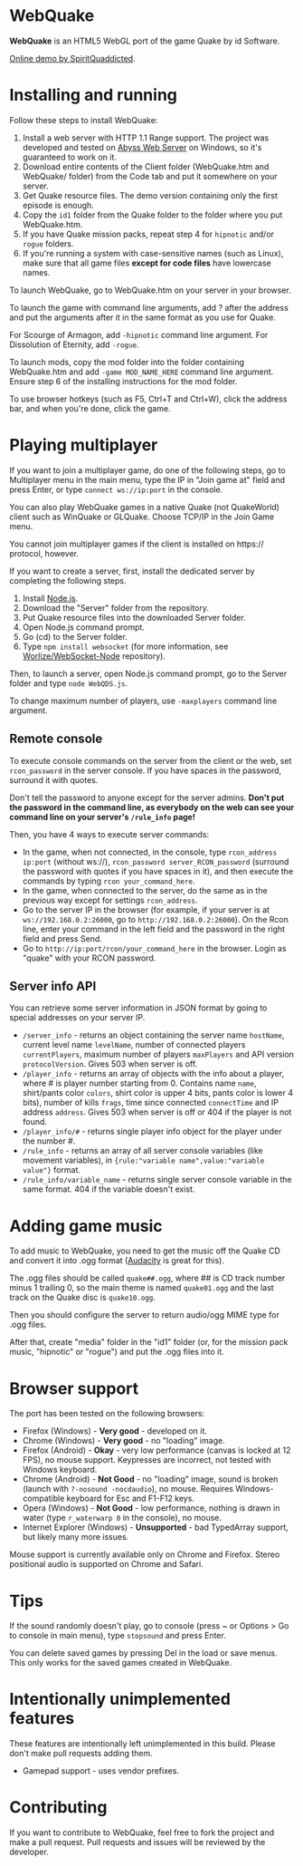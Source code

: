 # WebQuake

**WebQuake** is an HTML5 WebGL port of the game Quake by id Software.

[Online demo by SpiritQuaddicted](http://quaddicted.com/forum/viewtopic.php?pid=438).

# Installing and running

Follow these steps to install WebQuake:

1. Install a web server with HTTP 1.1 Range support. The project was developed and tested on [Abyss Web Server](http://www.aprelium.com/abyssws/) on Windows, so it's guaranteed to work on it.
2. Download entire contents of the Client folder (WebQuake.htm and WebQuake/ folder) from the Code tab and put it somewhere on your server.
3. Get Quake resource files. The demo version containing only the first episode is enough.
4. Copy the `id1` folder from the Quake folder to the folder where you put WebQuake.htm.
5. If you have Quake mission packs, repeat step 4 for `hipnotic` and/or `rogue` folders.
6. If you're running a system with case-sensitive names (such as Linux), make sure that all game files **except for code files** have lowercase names.

To launch WebQuake, go to WebQuake.htm on your server in your browser.

To launch the game with command line arguments, add ? after the address and put the arguments after it in the same format as you use for Quake.

For Scourge of Armagon, add `-hipnotic` command line argument. For Dissolution of Eternity, add `-rogue`.

To launch mods, copy the mod folder into the folder containing WebQuake.htm and add `-game MOD_NAME_HERE` command line argument. Ensure step 6 of the installing instructions for the mod folder.

To use browser hotkeys (such as F5, Ctrl+T and Ctrl+W), click the address bar, and when you're done, click the game.

# Playing multiplayer

If you want to join a multiplayer game, do one of the following steps, go to Multiplayer menu in the main menu, type the IP in "Join game at" field and press Enter, or type `connect ws://ip:port` in the console.

You can also play WebQuake games in a native Quake (not QuakeWorld) client such as WinQuake or GLQuake. Choose TCP/IP in the Join Game menu.

You cannot join multiplayer games if the client is installed on https:// protocol, however.

If you want to create a server, first, install the dedicated server by completing the following steps.

1. Install [Node.js](http://nodejs.org).
2. Download the "Server" folder from the repository.
3. Put Quake resource files into the downloaded Server folder.
3. Open Node.js command prompt.
4. Go (cd) to the Server folder.
5. Type `npm install websocket` (for more information, see [Worlize/WebSocket-Node](https://github.com/Worlize/WebSocket-Node) repository).

Then, to launch a server, open Node.js command prompt, go to the Server folder and type `node WebQDS.js`.

To change maximum number of players, use `-maxplayers` command line argument.

## Remote console

To execute console commands on the server from the client or the web, set `rcon_password` in the server console. If you have spaces in the password, surround it with quotes.

Don't tell the password to anyone except for the server admins. **Don't put the password in the command line, as everybody on the web can see your command line on your server's `/rule_info` page!**

Then, you have 4 ways to execute server commands:

* In the game, when not connected, in the console, type `rcon_address ip:port` (without ws://), `rcon_password server_RCON_password` (surround the password with quotes if you have spaces in it), and then execute the commands by typing `rcon your_command_here`.
* In the game, when connected to the server, do the same as in the previous way except for settings `rcon_address`.
* Go to the server IP in the browser (for example, if your server is at `ws://192.168.0.2:26000`, go to `http://192.168.0.2:26000`). On the Rcon line, enter your command in the left field and the password in the right field and press Send.
* Go to `http://ip:port/rcon/your_command_here` in the browser. Login as "quake" with your RCON password.

## Server info API

You can retrieve some server information in JSON format by going to special addresses on your server IP.

* `/server_info` - returns an object containing the server name `hostName`, current level name `levelName`, number of connected players `currentPlayers`, maximum number of players `maxPlayers` and API version `protocolVersion`. Gives 503 when server is off.
* `/player_info` - returns an array of objects with the info about a player, where # is player number starting from 0. Contains name `name`, shirt/pants color `colors`, shirt color is upper 4 bits, pants color is lower 4 bits), number of kills `frags`, time since connected `connectTime` and IP address `address`. Gives 503 when server is off or 404 if the player is not found.
* `/player_info/#` - returns single player info object for the player under the number #.
* `/rule_info` - returns an array of all server console variables (like movement variables), in `{rule:"variable name",value:"variable value"}` format.
* `/rule_info/variable_name` - returns single server console variable in the same format. 404 if the variable doesn't exist.

# Adding game music

To add music to WebQuake, you need to get the music off the Quake CD and convert it into .ogg format ([Audacity](http://audacity.sourceforge.net/) is great for this).

The .ogg files should be called `quake##.ogg`, where ## is CD track number minus 1 trailing 0, so the main theme is named `quake01.ogg` and the last track on the Quake disc is `quake10.ogg`.

Then you should configure the server to return audio/ogg MIME type for .ogg files.

After that, create "media" folder in the "id1" folder (or, for the mission pack music, "hipnotic" or "rogue") and put the .ogg files into it.

# Browser support

The port has been tested on the following browsers:

* Firefox (Windows) - **Very good** - developed on it.
* Chrome (Windows) - **Very good** - no "loading" image.
* Firefox (Android) - **Okay** - very low performance (canvas is locked at 12 FPS), no mouse support. Keypresses are incorrect, not tested with Windows keyboard.
* Chrome (Android) - **Not Good** - no "loading" image, sound is broken (launch with `?-nosound -nocdaudio`), no mouse. Requires Windows-compatible keyboard for Esc and F1-F12 keys.
* Opera (Windows) - **Not Good** - low performance, nothing is drawn in water (type `r_waterwarp 0` in the console), no mouse.
* Internet Explorer (Windows) - **Unsupported** - bad TypedArray support, but likely many more issues.

Mouse support is currently available only on Chrome and Firefox. Stereo positional audio is supported on Chrome and Safari.

# Tips

If the sound randomly doesn't play, go to console (press ~ or Options > Go to console in main menu), type `stopsound` and press Enter.

You can delete saved games by pressing Del in the load or save menus. This only works for the saved games created in WebQuake.

# Intentionally unimplemented features

These features are intentionally left unimplemented in this build. Please don't make pull requests adding them.

* Gamepad support - uses vendor prefixes.

# Contributing

If you want to contribute to WebQuake, feel free to fork the project and make a pull request. Pull requests and issues will be reviewed by the developer.
